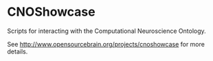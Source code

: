 CNOShowcase
===========

Scripts for interacting with the Computational Neuroscience Ontology.

See http://www.opensourcebrain.org/projects/cnoshowcase for more details.
